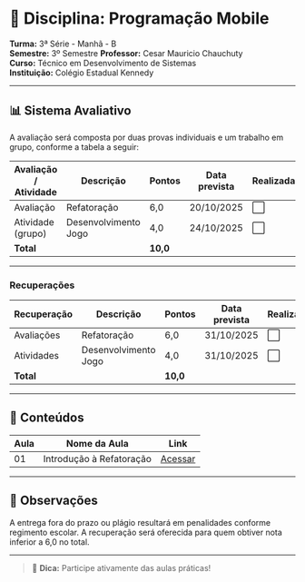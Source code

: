 # 📘 Disciplina: Programação Mobile

**Turma:** 3ª Série - Manhã - B  
**Semestre:** 3º Semestre
**Professor:** Cesar Mauricio Chauchuty  
**Curso:** Técnico em Desenvolvimento de Sistemas  
**Instituição:** Colégio Estadual Kennedy

---

## 📊 Sistema Avaliativo

A avaliação será composta por duas provas individuais e um trabalho em grupo, conforme a tabela a seguir:

| Avaliação / Atividade     | Descrição               | Pontos   | Data prevista | Realizada? |
|---------------------------|-------------------------|----------|----------------|-------------|
| Avaliação                 | Refatoração             | 6,0      | 20/10/2025     | ⬜          |
| Atividade (grupo)         | Desenvolvimento Jogo    | 4,0      | 24/10/2025     | ⬜          |
| **Total**                 |                         | **10,0** |                |             |

---

### Recuperações

| Recuperação               | Descrição                       | Pontos   | Data prevista | Realizada? |
|---------------------------|---------------------------------|----------|----------------|-------------|
| Avaliações                | Refatoração                     | 6,0      | 31/10/2025	    | ⬜         |
| Atividades                | Desenvolvimento Jogo            | 4,0      | 31/10/2025	    | ⬜         |
| **Total**                 |                                 | **10,0** |                |             |

---

## 🧪 Conteúdos

| Aula | Nome da Aula                              | Link                               |
|------|-------------------------------------------|------------------------------------------------|
| 01   | Introdução à Refatoração                  | [Acessar](https://www.devmedia.com.br/introducao-a-refatoracao/21377)
---

## 📌 Observações

A entrega fora do prazo ou plágio resultará em penalidades conforme regimento escolar.
A recuperação será oferecida para quem obtiver nota inferior a 6,0 no total.

---

> 📱 **Dica:** Participe ativamente das aulas práticas!
